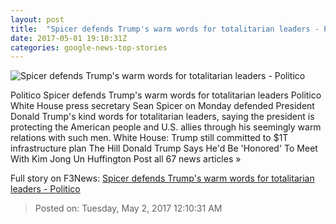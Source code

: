 ```yaml
---
layout: post
title:  "Spicer defends Trump's warm words for totalitarian leaders - Politico"
date: 2017-05-01 19:10:31Z
categories: google-news-top-stories
---
```


![Spicer defends Trump's warm words for totalitarian leaders - Politico](http://static.politico.com/a3/eb/3e2d1e6647779cfee7c08214029a/170501-sean-spicer-gty-1160.jpg)

Politico Spicer defends Trump's warm words for totalitarian leaders Politico White House press secretary Sean Spicer on Monday defended President Donald Trump's kind words for totalitarian leaders, saying the president is protecting the American people and U.S. allies through his seemingly warm relations with such men. White House: Trump still committed to $1T infrastructure plan The Hill Donald Trump Says He'd Be 'Honored' To Meet With Kim Jong Un Huffington Post all 67 news articles »


Full story on F3News: [Spicer defends Trump's warm words for totalitarian leaders - Politico](http://www.f3nws.com/n/gjyRBB)

> Posted on: Tuesday, May 2, 2017 12:10:31 AM
